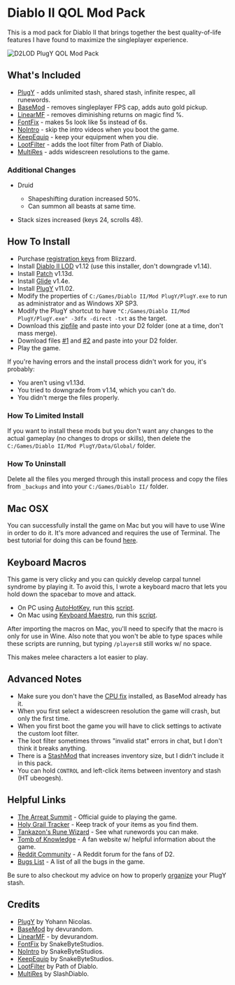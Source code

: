 # Diablo II QOL Mod Pack

This is a mod pack for Diablo II that brings together the best quality-of-life features I have found to maximize the singleplayer experience.

![D2LOD PlugY QOL Mod Pack](https://i.imgur.com/F2wfSek.jpg)

## What's Included

- [PlugY](http://plugy.free.fr/en/index.html) - adds unlimited stash, shared stash, infinite respec, all runewords.
- [BaseMod](https://d2mods.info/forum/viewtopic.php?t=65492) - removes singleplayer FPS cap, adds auto gold pickup.
- [LinearMF](https://d2mods.info/forum/viewtopic.php?t=65492&start=200) - removes diminishing returns on magic find %.
- [FontFix](https://www.snakebytestudios.com/projects/mods/diablo-2-mods/#fixedfont) - makes 5s look like 5s instead of 6s.
- [NoIntro](https://www.snakebytestudios.com/projects/mods/diablo-2-mods/#nointro) - skip the intro videos when you boot the game.
- [KeepEquip](https://www.snakebytestudios.com/projects/mods/diablo-2-mods/#equipmentdeath) - keep your equipment when you die.
- [LootFilter](https://pathofdiablo.com/) - adds the loot filter from Path of Diablo.
- [MultiRes](https://www.reddit.com/r/slashdiablo/comments/7z5uy1/hd_mod_and_maphack_new_release/) - adds widescreen resolutions to the game.

### Additional Changes

- Druid
    - Shapeshifting duration increased 50%.
    - Can summon all beasts at same time.

- Stack sizes increased (keys 24, scrolls 48).

## How To Install

- Purchase [registration keys](https://us.shop.battle.net/en-us/family/diablo-ii) from Blizzard.
- Install [Diablo II LOD](https://mega.nz/#!e9thyD6A!ExGJuZUtvRJ2c8DrxSL0ihCouh-ARbdVxODXIqVt3dc) v1.12 (use this installer, don't downgrade v1.14).
- Install [Patch](http://ftp.blizzard.com/pub/diablo2exp/patches/PC/LODPatch_113d.exe) v1.13d.
- Install [Glide](http://www.svenswrapper.de/english/files.html) v1.4e.
- Install [PlugY](http://plugy.free.fr/en/index.html) v11.02.
- Modify the properties of ``C:/Games/Diablo II/Mod PlugY/PlugY.exe`` to run as administrator and as Windows XP SP3.
- Modify the PlugY shortcut to have ``"C:/Games/Diablo II/Mod PlugY/PlugY.exe" -3dfx -direct -txt`` as the target.
- Download this [zipfile](https://github.com/whipowill/d2-plugy-qol/archive/master.zip) and paste into your D2 folder (one at a time, don't mass merge).
- Download files [#1](https://d2.lc/pod.dll) and [#2](https://d2.lc/D2PoDClient.dll) and paste into your D2 folder.
- Play the game.

If you're having errors and the install process didn't work for you, it's probably:

- You aren't using v1.13d.
- You tried to downgrade from v1.14, which you can't do.
- You didn't merge the files properly.

### How To Limited Install

If you want to install these mods but you don't want any changes to the actual gameplay (no changes to drops or skills), then delete the ``C:/Games/Diablo II/Mod PlugY/Data/Global/`` folder.

### How To Uninstall

Delete all the files you merged through this install process and copy the files from ``_backups`` and into your ``C:/Games/Diablo II/`` folder.

## Mac OSX

You can successfully install the game on Mac but you will have to use Wine in order to do it.  It's more advanced and requires the use of Terminal.  The best tutorial for doing this can be found [here](https://gist.github.com/whipowill/8f9a117895f2927cd6b52ccc611c8266).

## Keyboard Macros

This game is very clicky and you can quickly develop carpal tunnel syndrome by playing it.  To avoid this, I wrote a keyboard macro that lets you hold down the spacebar to move and attack.

- On PC using [AutoHotKey](https://autohotkey.com/), run this [script](https://raw.githubusercontent.com/whipowill/d2-plugy-qol/master/_macros/AutoAttack.ahk).
- On Mac using [Keyboard Maestro](https://www.keyboardmaestro.com/main/), run this [script](https://raw.githubusercontent.com/whipowill/d2-plugy-qol/master/_macros/AutoAttack.kmmacros).

After importing the macros on Mac, you'll need to specify that the macro is only for use in Wine.  Also note that you won't be able to type spaces while these scripts are running, but typing ``/players8`` still works w/ no space.

This makes melee characters a lot easier to play.

## Advanced Notes

- Make sure you don't have the [CPU fix](http://europebattle.net/d2/tools) installed, as BaseMod already has it.
- When you first select a widescreen resolution the game will crash, but only the first time.
- When you first boot the game you will have to click settings to activate the custom loot filter.
- The loot filter sometimes throws "invalid stat" errors in chat, but I don't think it breaks anything.
- There is a [StashMod](https://www.moddb.com/games/diablo-2-lod/addons/10x10-stash-mod-lod-113d-compatible) that increases inventory size, but I didn't include it in this pack.
- You can hold ``CONTROL`` and left-click items between inventory and stash (HT ubeogesh).

## Helpful Links

- [The Arreat Summit](http://classic.battle.net/diablo2exp/) - Official guide to playing the game.
- [Holy Grail Tracker](https://d2-holy-grail.herokuapp.com/) - Keep track of your items as you find them.
- [Tankazon's Rune Wizard](https://fabd.github.io/diablo2/runewizard/index.html) - See what runewords you can make.
- [Tomb of Knowledge](http://www.d2tomb.com/curses.shtml) - A fan website w/ helpful information about the game.
- [Reddit Community](https://www.reddit.com/r/diablo2/) - A Reddit forum for the fans of D2.
- [Bugs List](https://us.battle.net/forums/en/d3/topic/6037267083) - A list of all the bugs in the game.

Be sure to also checkout my advice on how to properly [organize](https://github.com/whipowill/d2-plugy-qol/blob/master/STASH.md) your PlugY stash.

## Credits

- [PlugY](http://plugy.free.fr/en/index.html) by Yohann Nicolas.
- [BaseMod](https://d2mods.info/forum/viewtopic.php?t=65492) by devurandom.
- [LinearMF](https://d2mods.info/forum/viewtopic.php?t=65492&start=200) - by devurandom.
- [FontFix](https://www.snakebytestudios.com/projects/mods/diablo-2-mods/#fixedfont) by SnakeByteStudios.
- [NoIntro](https://www.snakebytestudios.com/projects/mods/diablo-2-mods/#nointro) by SnakeByteStudios.
- [KeepEquip](https://www.snakebytestudios.com/projects/mods/diablo-2-mods/#equipmentdeath) by SnakeByteStudios.
- [LootFilter](https://pathofdiablo.com/) by Path of Diablo.
- [MultiRes](https://www.reddit.com/r/slashdiablo/comments/7z5uy1/hd_mod_and_maphack_new_release/) by SlashDiablo.